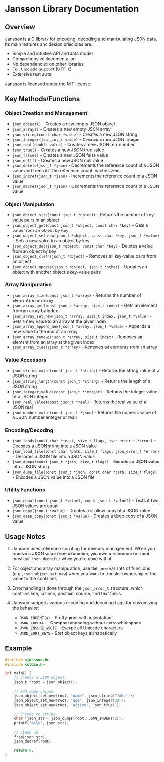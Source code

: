 # Jansson Library Documentation

## Overview

Jansson is a C library for encoding, decoding and manipulating JSON data. Its main features and design principles are:

- Simple and intuitive API and data model
- Comprehensive documentation
- No dependencies on other libraries
- Full Unicode support (UTF-8)
- Extensive test suite

Jansson is licensed under the MIT license.

## Key Methods/Functions

### Object Creation and Management

- `json_object()` - Creates a new empty JSON object
- `json_array()` - Creates a new empty JSON array
- `json_string(const char *value)` - Creates a new JSON string
- `json_integer(json_int_t value)` - Creates a new JSON integer
- `json_real(double value)` - Creates a new JSON real number
- `json_true()` - Creates a new JSON true value
- `json_false()` - Creates a new JSON false value
- `json_null()` - Creates a new JSON null value
- `json_delete(json_t *json)` - Decrements the reference count of a JSON value and frees it if the reference count reaches zero
- `json_incref(json_t *json)` - Increments the reference count of a JSON value
- `json_decref(json_t *json)` - Decrements the reference count of a JSON value

### Object Manipulation

- `json_object_size(const json_t *object)` - Returns the number of key-value pairs in an object
- `json_object_get(const json_t *object, const char *key)` - Gets a value from an object by key
- `json_object_set_new(json_t *object, const char *key, json_t *value)` - Sets a new value to an object by key
- `json_object_del(json_t *object, const char *key)` - Deletes a value from an object by key
- `json_object_clear(json_t *object)` - Removes all key-value pairs from an object
- `json_object_update(json_t *object, json_t *other)` - Updates an object with another object's key-value pairs

### Array Manipulation

- `json_array_size(const json_t *array)` - Returns the number of elements in an array
- `json_array_get(const json_t *array, size_t index)` - Gets an element from an array by index
- `json_array_set_new(json_t *array, size_t index, json_t *value)` - Sets a new value to an array at the given index
- `json_array_append_new(json_t *array, json_t *value)` - Appends a new value to the end of an array
- `json_array_remove(json_t *array, size_t index)` - Removes an element from an array at the given index
- `json_array_clear(json_t *array)` - Removes all elements from an array

### Value Accessors

- `json_string_value(const json_t *string)` - Returns the string value of a JSON string
- `json_string_length(const json_t *string)` - Returns the length of a JSON string
- `json_integer_value(const json_t *integer)` - Returns the integer value of a JSON integer
- `json_real_value(const json_t *real)` - Returns the real value of a JSON real
- `json_number_value(const json_t *json)` - Returns the numeric value of a JSON number (integer or real)

### Encoding/Decoding

- `json_loads(const char *input, size_t flags, json_error_t *error)` - Decodes a JSON string into a JSON value
- `json_load_file(const char *path, size_t flags, json_error_t *error)` - Decodes a JSON file into a JSON value
- `json_dumps(const json_t *json, size_t flags)` - Encodes a JSON value into a JSON string
- `json_dump_file(const json_t *json, const char *path, size_t flags)` - Encodes a JSON value into a JSON file

### Utility Functions

- `json_equal(const json_t *value1, const json_t *value2)` - Tests if two JSON values are equal
- `json_copy(json_t *value)` - Creates a shallow copy of a JSON value
- `json_deep_copy(const json_t *value)` - Creates a deep copy of a JSON value

## Usage Notes

1. Jansson uses reference counting for memory management. When you receive a JSON value from a function, you own a reference to it and must call `json_decref()` when you're done with it.

2. For object and array manipulation, use the `_new` variants of functions (e.g., `json_object_set_new`) when you want to transfer ownership of the value to the container.

3. Error handling is done through the `json_error_t` structure, which contains line, column, position, source, and text fields.

4. Jansson supports various encoding and decoding flags for customizing the behavior:
   - `JSON_INDENT(n)` - Pretty-print with indentation
   - `JSON_COMPACT` - Compact encoding without extra whitespace
   - `JSON_ENSURE_ASCII` - Escape all Unicode characters
   - `JSON_SORT_KEYS` - Sort object keys alphabetically

## Example

```c
#include <jansson.h>
#include <stdio.h>

int main() {
    // Create a JSON object
    json_t *root = json_object();
    
    // Add some values
    json_object_set_new(root, "name", json_string("John"));
    json_object_set_new(root, "age", json_integer(30));
    json_object_set_new(root, "active", json_true());
    
    // Encode to string
    char *json_str = json_dumps(root, JSON_INDENT(2));
    printf("%s\n", json_str);
    
    // Clean up
    free(json_str);
    json_decref(root);
    
    return 0;
}
```